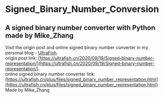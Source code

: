 # Signed_Binary_Number_Conversion
A signed binary number converter with Python made by Mike_Zhang
---
Visit the origin post and online signed binary number converter in my personal blog - [UltraFish](https://ultrafish.cn).
<br> origin post link: [https://ultrafish.cn/2020/09/19/Signed-binary-number-representation/](https://ultrafish.cn/2020/09/19/Signed-binary-number-representation/)
<br> online signed binary number converter link: [https://ultrafish.cn/plus/files/signed_binary_number_representation.html](https://ultrafish.cn/plus/files/signed_binary_number_representation.html)
<br> Made by Mike_Zhang
